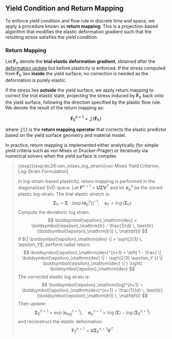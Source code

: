## Yield Condition and Return Mapping

To enforce yield condition and flow rule in discrete time and space, we apply a procedure known as **return mapping**. This is a projection-based algorithm that modifies the elastic deformation gradient such that the resulting stress satisfies the yield condition.

### Return Mapping

Let $\mathbf{F}_\mathrm{tr}$ denote the **trial elastic deformation gradient**, obtained after the [deformation update](src/lec25.4-particle_state_update.md) but before plasticity is enforced. If the stress computed from $\mathbf{F}_\mathrm{tr}$ lies **inside** the yield surface, no correction is needed as the deformation is purely elastic.

If the stress lies **outside** the yield surface, we apply return mapping to correct the trial elastic state, projecting the stress induced by $\mathbf{F}_{\mathrm{tr}}$ back onto the yield surface, following the direction specified by the plastic flow rule. We denote the result of the return mapping as:

$$
\mathbf{F}_\mathrm{E}^{n+1} = \mathcal{Z}(\mathbf{F}_\mathrm{tr})
$$

where $\mathcal{Z}(\cdot)$ is the **return mapping operator** that corrects the elastic predictor based on the yield surface geometry and material model.

In practice, return mapping is implemented either analytically (for simple yield criteria such as von Mises or Drucker-Prager) or iteratively via numerical solvers when the yield surface is complex.

> {{exp}}{exp:lec26:von_mises_log_strain}[von Mises Yield Criterion, Log-Strain Formulation]
>
> In log-strain-based plasticity, return mapping is performed in the diagonalized SVD space. Let $\mathbf{F}^{n+1} = \mathbf{U} \boldsymbol{\Sigma} \mathbf{V}^T$ and let $\boldsymbol{\sigma}_p^n$ be the stored plastic log-strain. The trial elastic stretch is:
> $$
\boldsymbol{\Sigma}_\mathrm{tr} = \boldsymbol{\Sigma} \cdot \left( \exp(\boldsymbol{\sigma}_p^n) \right)^{-1}, \quad
\boldsymbol{\epsilon}_\mathrm{tr} = \log(\boldsymbol{\Sigma}_\mathrm{tr})
$$
> Compute the deviatoric log strain:
> $$
\boldsymbol{\epsilon}_\mathrm{dev} = \boldsymbol{\epsilon}_\mathrm{tr} - \frac{1}{d} \, \text{tr}(\boldsymbol{\epsilon}_\mathrm{tr}) \, \mathbf{I}
$$
> If $\| \boldsymbol{\epsilon}_\mathrm{dev} \| > \sqrt{2/3} \, \epsilon_Y$, perform radial return:
> $$
\boldsymbol{\epsilon}_\mathrm{dev}^{n+1} = \left( 1 - \frac{ \| \boldsymbol{\epsilon}_\mathrm{dev} \| - \sqrt{2/3} \epsilon_Y }{ \| \boldsymbol{\epsilon}_\mathrm{dev} \| } \right) \boldsymbol{\epsilon}_\mathrm{dev}
$$
> The corrected elastic log strain is:
> $$
\boldsymbol{\epsilon}_\mathrm{log}^{n+1} = \boldsymbol{\epsilon}_\mathrm{dev}^{n+1} + \frac{1}{d} \, \text{tr}(\boldsymbol{\epsilon}_\mathrm{tr}) \, \mathbf{I}
$$
> Then update:
> $$
\boldsymbol{\Sigma}_\mathrm{E}^{n+1} = \exp(\boldsymbol{\epsilon}_\mathrm{log}^{n+1}), \quad
\boldsymbol{\sigma}_p^{n+1} = \log(\boldsymbol{\Sigma}) - \log(\boldsymbol{\Sigma}_\mathrm{E}^{n+1})
$$
> and reconstruct the elastic deformation:
> $$
\mathbf{F}_\mathrm{E}^{n+1} = \mathbf{U} \boldsymbol{\Sigma}_\mathrm{E}^{n+1} \mathbf{V}^T
$$
